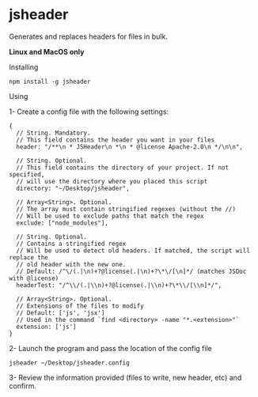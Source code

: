 # jsheader
Generates and replaces headers for files in bulk.


**Linux and MacOS only**

Installing

```
npm install -g jsheader
```


Using

1- Create a config file with the following settings:

```
{
  // String. Mandatory.
  // This field contains the header you want in your files
  header: "/**\n * JSHeader\n *\n * @license Apache-2.0\n */\n\n",

  // String. Optional.
  // This field contains the directory of your project. If not specified,
  // will use the directory where you placed this script
  directory: "~/Desktop/jsheader",

  // Array<String>. Optional.
  // The array must contain stringified regexes (without the //)
  // Will be used to exclude paths that match the regex
  exclude: ["node_modules"], 

  // String. Optional.
  // Contains a stringified regex
  // Will be used to detect old headers. If matched, the script will replace the
  // old header with the new one.
  // Default: /^\/(.|\n)+?@license(.|\n)+?\*\/[\n]*/ (matches JSDoc with @license) 
  headerTest: "/^\\/(.|\\n)+?@license(.|\\n)+?\*\\/[\\n]*/",

  // Array<String>. Optional.
  // Extensions of the files to modify
  // Default: ['js', 'jsx']
  // Used in the command `find <directory> -name "*.<extension>"`
  extension: ['js']
}
```

2- Launch the program and pass the location of the config file

```
jsheader ~/Desktop/jsheader.config
```

3- Review the information provided (files to write, new header, etc) and confirm.
